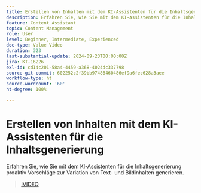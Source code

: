 ```yaml
---
title: Erstellen von Inhalten mit dem KI-Assistenten für die Inhaltsgenerierung
description: Erfahren Sie, wie Sie mit dem KI-Assistenten für die Inhaltsgenerierung proaktiv Vorschläge zur Variation von Text- und Bildinhalten generieren.
feature: Content Assistant
topic: Content Management
role: User
level: Beginner, Intermediate, Experienced
doc-type: Value Video
duration: 323
last-substantial-update: 2024-09-23T00:00:00Z
jira: KT-16226
exl-id: cd14c201-58a4-4459-a368-4024dc337798
source-git-commit: 602252c2f39bb97486460486ef9a6fec628a3aee
workflow-type: ht
source-wordcount: '60'
ht-degree: 100%

---
```


# Erstellen von Inhalten mit dem KI-Assistenten für die Inhaltsgenerierung

Erfahren Sie, wie Sie mit dem KI-Assistenten für die Inhaltsgenerierung proaktiv Vorschläge zur Variation von Text- und Bildinhalten generieren.

>[!VIDEO](https://video.tv.adobe.com/v/3434644/?learn=on&captions=ger)
